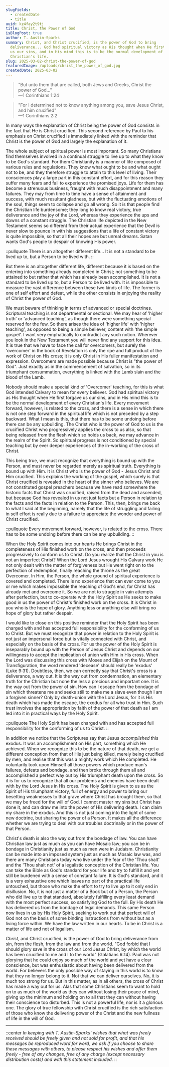 ```yaml
---
slugFields:
  - createdDate
  - title
uuid: kz4fay2t9tj
title: Christ, the Power of God
isBlogPost: true
author: T. Austin-Sparks
summary: Christ, and Christ crucified, is the power of God to bring
  deliverance... God had spiritual victory as His thought when He first forgave
  us our sins, and in His mind this is to be the normal development of every
  Christian's life.
slug: 2025-03-02-christ-the-power-of-god
featuredImage: /uploads/christ_the_power_of_god.jpg
createdDate: 2025-03-02
---
```

> "But unto them that are called, both Jews and Greeks, Christ the power of God..."\
> —1 Corinthians 1:24

> "For I determined not to know anything among you, save Jesus Christ, and him crucified"\
> —1 Corinthians 2:2

In many ways the explanation of Christ being the power of God consists in the fact that He is Christ crucified. This second reference by Paul to his emphasis on Christ crucified is immediately linked with the reminder that Christ is the power of God and largely the explanation of it.

The whole subject of spiritual power is most important. So many Christians find themselves involved in a continual struggle to live up to what they know to be God's standard. For them Christianity is a manner of life composed of various rules and regulations. They know what ought to be and what ought not to be, and they therefore struggle to attain to this level of living. Their consciences play a large part in this constant effort, and for this reason they suffer many fears and fail to experience the promised joys. Life for them has become a strenuous business, fraught with much disappointment and many failures. They may from time to time have a sense of attainment and success, with much resultant gladness, but with the fluctuating emotions of the soul, things seem to collapse and go all wrong. So it is that people find the Christian life burdensome; they long to know real victory, true deliverance and the joy of the Lord, whereas they experience the ups and downs of a constant struggle. The Christian life depicted in the New Testament seems so different from their actual experience that the Devil is never slow to pounce in with his suggestions that a life of constant victory is quite impossible, so that all their hopes are but unreal dreams. Satan wants God's people to despair of knowing His power.

::pullquote
There is an altogether different life... It is not a standard to be lived up to, but a Person to be lived with.
::

But there is an altogether different life, different because it is based on the entering into something already completed in Christ; not something to be attained to but rather that which has already been accomplished. It is not a standard to be lived up to, but a Person to be lived with. It is impossible to measure the vast difference between these two kinds of life. The former is one of self effort and defeat, while the other consists in enjoying the reality of Christ the power of God.

We must beware of thinking in terms of advanced or special doctrines. Scriptural teaching is not departmental or sectional. We may hear of 'higher truth' or 'advanced teaching', as though there were something special reserved for the few. So there arises the idea of 'higher life' with 'higher teaching', as opposed to being a simple believer, content with 'the simple gospel'. I want very emphatically to contradict any such notion. Wherever you look in the New Testament you will never find any support for this idea. It is true that we have to face the call for overcomers, but surely the 'overcomer' in the book of Revelation is only the ripe and full product of the work of Christ on His cross; it is only Christ in His fuller manifestation and expression. Overcomers are made possible because Christ is "the power of God". Just exactly as in the commencement of salvation, so in its triumphant consummation, everything is linked with the Lamb slain and the blood of the Lamb.

Nobody should make a special kind of 'Overcomer' teaching, for this is what God intended Calvary to mean for every believer. God had spiritual victory as His thought when He first forgave us our sins, and in His mind this is to be the normal development of every Christian's life. Every movement forward, however, is related to the cross, and there is a sense in which there is not one step forward in the spiritual life which is not preceded by a step backward. What I mean is this, that there has to be some undoing before there can be any upbuilding. The Christ who is the power of God to us is the crucified Christ who progressively applies the cross to us also, so that being released from the flesh which so holds us back, we may advance in the realm of the Spirit. So spiritual progress is not conditioned by special teaching but by ever deeper experiences of the in-working of the cross of Christ.

This being true, we must recognize that everything is bound up with the Person, and must never be regarded merely as spiritual truth. Everything is bound up with Him. It is Christ who is the power of God - Jesus Christ and Him crucified. This explains the working of the gospel, which surely is that Christ crucified is revealed in the heart of the sinner who believes. We are not constituted gospel preachers because we have read somewhere the historic facts that Christ was crucified, raised from the dead and ascended, but because God has revealed in us not just facts but a Person in relation to the facts and the facts in relation to the Person. This, then, brings me back to what I said at the beginning, namely that the life of struggling and failing in self effort is really due to a failure to appreciate the wonder and power of Christ crucified.

::pullquote
Every movement forward, however, is related to the cross. There has to be some undoing before there can be any upbuilding.
::

When the Holy Spirit comes into our hearts He brings Christ in the completeness of His finished work on the cross, and then proceeds progressively to conform us to Christ. Do you realize that the Christ in you is not an imperfect Christ? When the Lord Jesus wrought His Calvary work He not only dealt with the matter of forgiveness but He went right on to the perfection of redemption, finally reaching the throne as the great Overcomer. In Him, the Person, the whole ground of spiritual experience is covered and completed. There is no experience that can ever come to you or me which makes impossible the reaching of God's end, for Christ has already met and overcome it. So we are not to struggle in vain attempts after perfection, but to co-operate with the Holy Spirit as He seeks to make good in us the power of Christ's finished work on the cross. It is Christ in you who is the hope of glory. Anything less or anything else will bring no hope of glory but rather despair.

I would like to close on this positive reminder that the Holy Spirit has been charged with and has accepted full responsibility for the conforming of us to Christ. But we must recognize that power in relation to the Holy Spirit is not just an impersonal force but is vitally connected with Christ, and especially on the basis of the cross. For us the power of the Holy Spirit is inseparably bound up with the Person of Jesus Christ and depends on our willingness to accept the implication of union with Him in His cross. When the Lord was discussing this cross with Moses and Elijah on the Mount of Transfiguration, the word rendered 'decease' should really be 'exodus' (Luke 9:31). Doubtless, then, we can correctly say that Christ's cross is a deliverance, a way out. It is the way out from condemnation, an elementary truth for the Christian but none the less a precious and important one. It is the way out from the power of sin. How can I escape from the bondage of sin which threatens me and seeks still to make me a slave even though I am a forgiven sinner? Only by death-union with the Lord Jesus, for it is His death which has made the escape, the exodus for all who trust in Him. Such trust involves the appropriation by faith of the power of that death as I am led into it in practical ways by the Holy Spirit.

::pullquote
The Holy Spirit has been charged with and has accepted full responsibility for the conforming of us to Christ.
::

In addition we notice that the Scriptures say that Jesus *accomplished* this exodus. It was an accomplishment on His part, something which He achieved. When we recognize this to be the nature of that death, we get a different conception from that of His just being killed, merely being crucified by men, and realise that this was a mighty work which He completed. He voluntarily took upon Himself all those powers which produce man's failures, defeats and bondage, and then broke through them all and accomplished a perfect way out by His triumphant death upon the cross. So it is for us to recognize that all our problems and enemies have been dealt with by the Lord Jesus in His cross. The Holy Spirit is given to us as the Spirit of His triumphant victory, full of energy and power to bring our besetting weaknesses to that grave where Christ has brought them, so that we may be freed for the will of God. I cannot master my sins but Christ has done it, and can draw me into the power of His delivering death. I can claim my share in the exodus. And this is not just coming into the light of some new doctrine, but sharing the power of a Person. It makes all the difference whether we are trying to deal with our troubles doctrinally or in the power of that Person.

Christ's death is also the way out from the bondage of law. You can have Christian law just as much as you can have Mosaic law; you can be in bondage in Christianity just as much as men were in Judaism. Christianity can be made into an imposed system just as much as Mosaic law was, and there are many Christians today who live under the fear of the 'Thou shalt' and the 'Thou shalt not' of a legalistic conception of the Christian life. You can take the Bible as God's standard for your life and try to fulfill it and yet still be burdened with a sense of constant failure. It is God's standard, and it is a very exhaustive one which leaves no part of the practical life untouched, but those who make the effort to try to live up to it only end in disillusion. No, it is not just a matter of a Book but of a Person, the Person who did live up to that standard, absolutely fulfilling every least demand with the most perfect success, so satisfying God to the full. By His death He has delivered us from the bondage of legal demands. This same Person now lives in us by His Holy Spirit, seeking to work out that perfect will of God not on the basis of some binding instructions from without but as a living force within. We have the law written in our hearts. To be in Christ is a matter of life and not of legalism.

*Christ*, and Christ crucified, is the power of God to bring deliverance from sin, from the flesh, from the law and from the world. "God forbid that I should glory save in the cross of our Lord Jesus Christ, by which the world has been crucified to me and I to the world" (Galatians 6:14). Paul was not glorying that he could enjoy so much of the world and yet have a clear conscience, but was enthusiastic about having been delivered from the world. For believers the only possible way of staying in this world is to know that they no longer belong to it. Not that we can deliver ourselves. No, it is much too strong for us. But in this matter, as in all others, the cross of Christ has made a way out for us. Alas that some Christians seem to want to hold on to as much of the world as they can without losing their peace of mind, giving up the minimum and holding on to all that they can without having their conscience too disturbed. This is not a powerful life, nor is it a glorious one. The glory of true fellowship with Christ crucified is the rich satisfaction of those who know the delivering power of the Christ and the new fullness of life in the will of God.

- - -

::center
*In keeping with T. Austin-Sparks' wishes that what was freely received should be freely given and not sold for profit, and that his messages be reproduced word for word, we ask if you choose to share these messages with others, to please respect his wishes and offer them freely - free of any changes, free of any charge (except necessary distribution costs) and with this statement included.*
::
